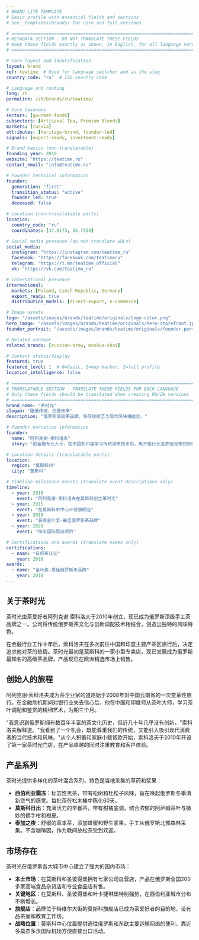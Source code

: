 ```yaml
---
# BRAND LITE TEMPLATE
# Basic profile with essential fields and sections
# See _templates/brands/ for core and full versions

# ============================================================================
# METADATA SECTION - DO NOT TRANSLATE THESE FIELDS
# Keep these fields exactly as shown, in English, for all language versions
# ============================================================================

# Core layout and identification
layout: brand
ref: teatime  # Used for language switcher and as the slug
country_code: "ru"  # ISO country code

# Language and routing
lang: zh
permalink: /zh/brands/ru/teatime/

# Core taxonomy
sectors: [gourmet-foods]
subsectors: [Artisanal Tea, Premium Blends]
markets: [russia]
attributes: [heritage-brand, founder-led]
signals: [export-ready, investment-ready]

# Brand basics (non-translatable)
founding_year: 2010
website: "https://teatime.ru"
contact_email: "info@teatime.ru"

# Founder technical information
founder:
  generation: "first"
  transition_status: "active"
  founder_led: true
  deceased: false

# Location (non-translatable parts)
location:
  country_code: "ru"
  coordinates: [37.6173, 55.7558]

# Social media presence (do not translate URLs)
social_media:
  instagram: "https://instagram.com/teatime_ru"
  facebook: "https://facebook.com/teatimeru"
  telegram: "https://t.me/teatime_official"
  vk: "https://vk.com/teatime_ru"

# International presence
international:
  markets: [Poland, Czech Republic, Germany]
  export_ready: true
  distribution_models: [direct-export, e-commerce]

# Image assets
logo: "/assets/images/brands/teatime/originals/logo-color.png"
hero_image: "/assets/images/brands/teatime/originals/hero-storefront.jpg"
founder_portrait: "/assets/images/brands/teatime/originals/founder-portrait.jpg"

# Related content
related_brands: [russian-brew, moskva-chai]

# Content status/display
featured: true
featured_level: 1  # 0=basic, 1=map marker, 2=full profile
location_intelligence: false

# ============================================================================
# TRANSLATABLE SECTION - TRANSLATE THESE FIELDS FOR EACH LANGUAGE
# Only these fields should be translated when creating RU/ZH versions
# ============================================================================
brand_name: "茶时光"
slogan: "酿造传统，创造未来"
description: "俄罗斯高级茶品牌，将传统技艺与现代风味相结合。"

# Founder narrative information
founder:
  name: "阿列克谢·索科洛夫"
  story: "前金融专业人士，在中国和印度学习传统调茶技术后，离开银行业追求他对茶的热情。"

# Location details (translatable parts)
location:
  region: "莫斯科州"
  city: "莫斯科"

# Timeline milestone events (translate event descriptions only)
timeline:
  - year: 2010
    event: "阿列克谢·索科洛夫在莫斯科创立茶时光"
  - year: 2015
    event: "在莫斯科市中心开设旗舰店"
  - year: 2018
    event: "获得金叶奖-最佳俄罗斯茶品牌"
  - year: 2020
    event: "推出国际配送项目"

# Certifications and awards (translate names only)
certifications:
  - name: "有机茶认证"
    year: 2016
awards:
  - name: "金叶奖-最佳俄罗斯茶品牌"
    year: 2018
---
```


## 关于茶时光

茶时光由茶爱好者阿列克谢·索科洛夫于2010年创立，现已成为俄罗斯顶级手工茶品牌之一。公司将传统俄罗斯茶文化与创新调配技术相结合，创造出独特的风味特色。

在金融行业工作十年后，索科洛夫在多次前往中国和印度主要产茶区旅行后，决定追求他对茶的热情。茶时光最初是莫斯科的一家小型专卖店，现已发展成为俄罗斯最知名的高级茶品牌，产品现已在欧洲精选市场上销售。

## 创始人的旅程

阿列克谢·索科洛夫成为茶企业家的道路始于2008年对中国云南省的一次变革性旅行。在金融危机期间对银行业失去信心后，他在中国和印度师从茶叶大师，学习茶叶调配和鉴赏的精细艺术，为期三个月。

"我意识到俄罗斯拥有数百年丰富的茶文化历史，但近几十年几乎没有创新，"索科洛夫解释道。"我看到了一个机会，既能尊重我们的传统，又能引入吸引现代消费者的当代技术和风味。"从个人积蓄和家庭小额贷款开始，索科洛夫于2010年开设了第一家茶时光门店，在产品卓越的同时注重教育和客户体验。

## 产品系列

茶时光提供多样化的茶叶混合系列，特色是当地采集的草药和浆果：

- **西伯利亚霜冻**：标志性黑茶，带有松树和杜松子风味，旨在唤起俄罗斯冬季清新空气的感觉。每批茶在松木桶中陈化60天。
- **莫斯科日出**：充满活力的早餐茶，带有柑橘底调，结合浓郁的阿萨姆茶叶与微妙的佛手柑和橙皮。
- **泰加之夜**：舒缓的草本茶，添加蜂蜜和野生浆果，手工从俄罗斯北部森林采集。不含咖啡因，作为晚间放松茶受到欢迎。

## 市场存在

茶时光在俄罗斯各大城市中心建立了强大的国内市场：

- **本土市场**：在莫斯科和圣彼得堡拥有七家公司自营店，产品在俄罗斯全国200多家高端食品杂货店和专业食品店有售。
- **关键地区**：在莫斯科、圣彼得堡和叶卡捷琳堡特别强势，在西伯利亚城市分布不断增长。
- **旗舰店**：品牌位于特维尔大街的莫斯科旗舰店已成为茶爱好者的目的地，设有品茶室和教育工作坊。
- **战略位置**：莫斯科中心位置提供通往俄罗斯和东欧主要运输网络的便利，靠近多莫杰多沃国际机场方便直接出口活动。